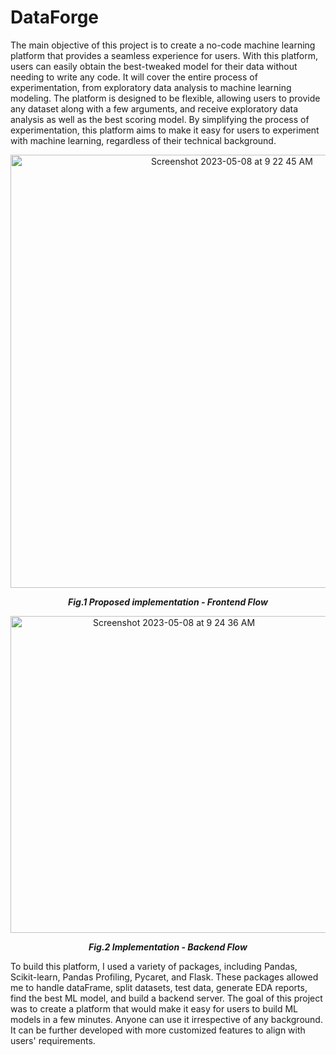 # DataForge
The main objective of this project is to create a no-code machine learning platform that provides a seamless experience for users. With this platform, users can easily obtain the best-tweaked model for their data without needing to write any code. It will cover the entire process of experimentation, from exploratory data analysis to machine learning modeling. The platform is designed to be flexible, allowing users to provide any dataset along with a few arguments, and receive exploratory data analysis as well as the best scoring model. By simplifying the process of experimentation, this platform aims to make it easy for users to experiment with machine learning, regardless of their technical background.

<div align="center"><img width="693" alt="Screenshot 2023-05-08 at 9 22 45 AM" src="https://user-images.githubusercontent.com/79443588/236730084-9ab08aaa-758d-4319-8ccb-1f71c98c6abd.png"><b><i><p>Fig.1 Proposed implementation - Frontend Flow</p></i></b><img width="507" alt="Screenshot 2023-05-08 at 9 24 36 AM" src="https://user-images.githubusercontent.com/79443588/236730322-7f652923-509e-4b5f-8bd7-952ac956fe3b.png"><b><i><p>Fig.2 Implementation - Backend Flow</p></i></b></div>

To build this platform, I used a variety of packages, including Pandas, Scikit-learn, Pandas Profiling, Pycaret, and Flask. These packages allowed me to handle dataFrame, split datasets, test data, generate EDA reports, find the best ML model, and build a backend server. 
The goal of this project was to create a platform that would make it easy for users to build ML models in a few minutes. Anyone can use it irrespective of any background. It can be further developed with more customized features to align with users' requirements.
